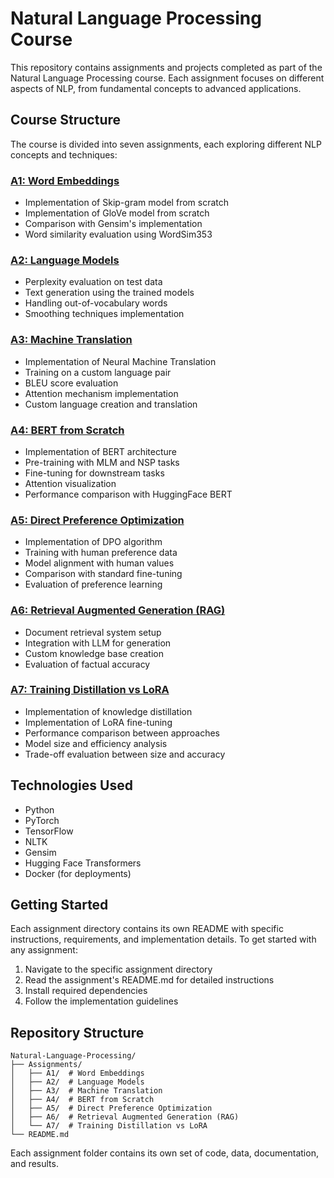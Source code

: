 # Natural Language Processing Course

This repository contains assignments and projects completed as part of the Natural Language Processing course. Each assignment focuses on different aspects of NLP, from fundamental concepts to advanced applications.

## Course Structure

The course is divided into seven assignments, each exploring different NLP concepts and techniques:

### [A1: Word Embeddings](Assignments/A1)
- Implementation of Skip-gram model from scratch
- Implementation of GloVe model from scratch
- Comparison with Gensim's implementation
- Word similarity evaluation using WordSim353

### [A2: Language Models](Assignments/A2)
- Perplexity evaluation on test data
- Text generation using the trained models
- Handling out-of-vocabulary words
- Smoothing techniques implementation

### [A3: Machine Translation](Assignments/A3)
- Implementation of Neural Machine Translation
- Training on a custom language pair
- BLEU score evaluation
- Attention mechanism implementation
- Custom language creation and translation

### [A4: BERT from Scratch](Assignments/A4)
- Implementation of BERT architecture
- Pre-training with MLM and NSP tasks
- Fine-tuning for downstream tasks
- Attention visualization
- Performance comparison with HuggingFace BERT

### [A5: Direct Preference Optimization](Assignments/A5)
- Implementation of DPO algorithm
- Training with human preference data
- Model alignment with human values
- Comparison with standard fine-tuning
- Evaluation of preference learning

### [A6: Retrieval Augmented Generation (RAG)](Assignments/A6)
- Document retrieval system setup
- Integration with LLM for generation
- Custom knowledge base creation
- Evaluation of factual accuracy

### [A7: Training Distillation vs LoRA](Assignments/A7)
- Implementation of knowledge distillation
- Implementation of LoRA fine-tuning
- Performance comparison between approaches
- Model size and efficiency analysis
- Trade-off evaluation between size and accuracy

## Technologies Used

- Python
- PyTorch
- TensorFlow
- NLTK
- Gensim
- Hugging Face Transformers
- Docker (for deployments)

## Getting Started

Each assignment directory contains its own README with specific instructions, requirements, and implementation details. To get started with any assignment:

1. Navigate to the specific assignment directory
2. Read the assignment's README.md for detailed instructions
3. Install required dependencies
4. Follow the implementation guidelines

## Repository Structure

```
Natural-Language-Processing/
├── Assignments/
│   ├── A1/  # Word Embeddings
│   ├── A2/  # Language Models
│   ├── A3/  # Machine Translation
│   ├── A4/  # BERT from Scratch
│   ├── A5/  # Direct Preference Optimization
│   ├── A6/  # Retrieval Augmented Generation (RAG)
│   └── A7/  # Training Distillation vs LoRA
└── README.md
```

Each assignment folder contains its own set of code, data, documentation, and results.
